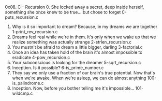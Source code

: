 0x08. C - Recursion
0. She locked away a secret, deep inside herself, something she once knew to be true... but chose to forget
   0-puts_recursion.c
1. Why is it so important to dream? Because, in my dreams we are together
   1-print_rev_recursion.c
2. Dreams feel real while we're in them. It's only when we wake up that we realize something was actually strange
   2-strlen_recursion.c
3. You mustn't be afraid to dream a little bigger, darling
   3-factorial.c
4. Once an idea has taken hold of the brain it's almost impossible to eradicate
   4-pow_recursion.c
5. Your subconscious is looking for the dreamer
   5-sqrt_recursion.c
6. Inception. Is it possible?
   6-is_prime_number.c
7. They say we only use a fraction of our brain's true potential. Now that's when we're awake. When we're asleep, we can do almost anything
   100-is_palindrome.c
8. Inception. Now, before you bother telling me it's impossible...
   101-wildcmp.c
